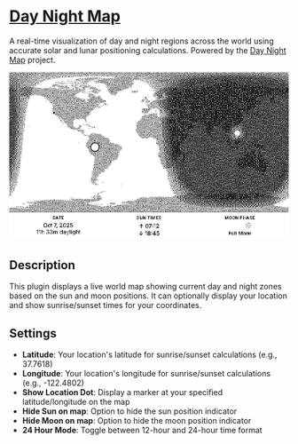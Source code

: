 # [Day Night Map](https://usetrmnl.com/recipes/127208)

A real-time visualization of day and night regions across the world using accurate solar and lunar positioning calculations. Powered by the [Day Night Map](https://lanrat.github.io/day-night-map/) project.

![Screenshot](screenshot.png)

## Description

This plugin displays a live world map showing current day and night zones based on the sun and moon positions. It can optionally display your location and show sunrise/sunset times for your coordinates.

## Settings

- **Latitude**: Your location's latitude for sunrise/sunset calculations (e.g., 37.7618)
- **Longitude**: Your location's longitude for sunrise/sunset calculations (e.g., -122.4802)
- **Show Location Dot**: Display a marker at your specified latitude/longitude on the map
- **Hide Sun on map**: Option to hide the sun position indicator
- **Hide Moon on map**: Option to hide the moon position indicator
- **24 Hour Mode**: Toggle between 12-hour and 24-hour time format
